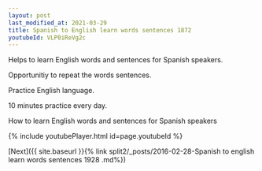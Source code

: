 ```yaml
---
layout: post
last_modified_at: 2021-03-29
title: Spanish to English learn words sentences 1872 
youtubeId: VLP0iReVg2c
---
```

 
 
Helps to learn English words and sentences for Spanish speakers.

Opportunitiy to repeat the words sentences. 

Practice English language. 
 
10 minutes practice every day. 
 
How to learn English words and sentences for Spanish speakers 
 
{% include youtubePlayer.html id=page.youtubeId %}
 
 
[Next]({{ site.baseurl }}{% link  split2/_posts/2016-02-28-Spanish to english learn words sentences 1928 .md%})
 
